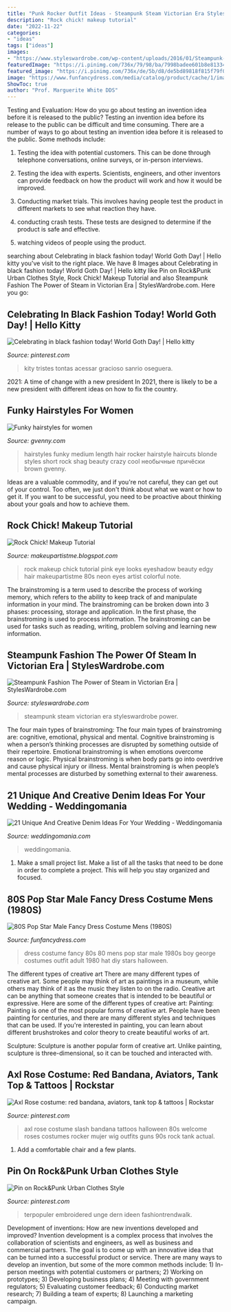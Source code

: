 ```yaml
---
title: "Punk Rocker Outfit Ideas - Steampunk Steam Victorian Era Styleswardrobe Power"
description: "Rock chick! makeup tutorial"
date: "2022-11-22"
categories:
- "ideas"
tags: ["ideas"]
images:
- "https://www.styleswardrobe.com/wp-content/uploads/2016/01/Steampunk-Fashion-2.jpg"
featuredImage: "https://i.pinimg.com/736x/79/98/ba/7998badee601b8e81334a62036e8c735.jpg"
featured_image: "https://i.pinimg.com/736x/de/5b/d8/de5bd89818f815f79f02a68fcbb7ad17.jpg"
image: "https://www.funfancydress.com/media/catalog/product/cache/1/image/1200x/040ec09b1e35df139433887a97daa66f/F/U/FUN2395.jpg"
ShowToc: true
author: "Prof. Marguerite White DDS"
---
```



Testing and Evaluation: How do you go about testing an invention idea before it is released to the public?
Testing an invention idea before its release to the public can be difficult and time consuming. There are a number of ways to go about testing an invention idea before it is released to the public. Some methods include:
1) Testing the idea with potential customers. This can be done through telephone conversations, online surveys, or in-person interviews.

2) Testing the idea with experts. Scientists, engineers, and other inventors can provide feedback on how the product will work and how it would be improved.

3) Conducting market trials. This involves having people test the product in different markets to see what reaction they have.

4) conducting crash tests. These tests are designed to determine if the product is safe and effective.

5) watching videos of people using the product.

	

		
searching about Celebrating in black fashion today! World Goth Day! | Hello kitty you've visit to the right place. We have 8 Images about Celebrating in black fashion today! World Goth Day! | Hello kitty like Pin on Rock&amp;Punk Urban Clothes Style, Rock Chick! Makeup Tutorial and also Steampunk Fashion The Power of Steam in Victorian Era | StylesWardrobe.com. Here you go:
		
    
## Celebrating In Black Fashion Today! World Goth Day! | Hello Kitty

<img loading=lazy src="https://i.pinimg.com/736x/79/98/ba/7998badee601b8e81334a62036e8c735.jpg" onerror="this.onerror=null;this.src='https://tse2.mm.bing.net/th?id=OIP.rvkO1uKv0r7jhnqNAY79lwHaHa&amp;pid=15.1';" alt="Celebrating in black fashion today! World Goth Day! | Hello kitty">

_Source: pinterest.com_

>kity tristes tontas acessar gracioso sanrio oseguera. 

	

2021: A time of change with a new president
In 2021, there is likely to be a new president with different ideas on how to fix the country.

    
## Funky Hairstyles For Women

<img loading=lazy src="http://gvenny.com/images/funky-hairstyles-for-women/funky-hairstyles-for-women-79-8.jpg" onerror="this.onerror=null;this.src='https://tse2.mm.bing.net/th?id=OIP.EYyY_ZVevgxFOyWIPQS49wAAAA&amp;pid=15.1';" alt="Funky hairstyles for women">

_Source: gvenny.com_

>hairstyles funky medium length hair rocker hairstyle haircuts blonde styles short rock shag beauty crazy cool необычные причёски brown gvenny. 

	

Ideas are a valuable commodity, and if you're not careful, they can get out of your control. Too often, we just don't think about what we want or how to get it. If you want to be successful, you need to be proactive about thinking about your goals and how to achieve them.

    
## Rock Chick! Makeup Tutorial

<img loading=lazy src="http://2.bp.blogspot.com/-sNZTpx_64fY/U2LdWLFI67I/AAAAAAAAB2M/3h1qPLDhHps/s1600/rock+chick!4.jpg.jpg" onerror="this.onerror=null;this.src='https://tse3.mm.bing.net/th?id=OIP.Qy6cIrSx2xTkltwJESCLdQHaLI&amp;pid=15.1';" alt="Rock Chick! Makeup Tutorial">

_Source: makeupartistme.blogspot.com_

>rock makeup chick tutorial pink eye looks eyeshadow beauty edgy hair makeupartistme 80s neon eyes artist colorful note. 

	

The brainstroming is a term used to describe the process of working memory, which refers to the ability to keep track of and manipulate information in your mind. The brainstroming can be broken down into 3 phases: processing, storage and application. In the first phase, the brainstroming is used to process information. The brainstroming can be used for tasks such as reading, writing, problem solving and learning new information.

    
## Steampunk Fashion The Power Of Steam In Victorian Era | StylesWardrobe.com

<img loading=lazy src="https://www.styleswardrobe.com/wp-content/uploads/2016/01/Steampunk-Fashion-2.jpg" onerror="this.onerror=null;this.src='https://tse3.mm.bing.net/th?id=OIP._Btpu8xkLGT63r2XPGv-9AHaLH&amp;pid=15.1';" alt="Steampunk Fashion The Power of Steam in Victorian Era | StylesWardrobe.com">

_Source: styleswardrobe.com_

>steampunk steam victorian era styleswardrobe power. 

	

The four main types of brainstroming:
The four main types of brainstroming are: cognitive, emotional, physical and mental. Cognitive brainstroming is when a person’s thinking processes are disrupted by something outside of their repertoire. Emotional brainstroming is when emotions overcome reason or logic. Physical brainstroming is when body parts go into overdrive and cause physical injury or illness. Mental brainstroming is when people’s mental processes are disturbed by something external to their awareness.

    
## 21 Unique And Creative Denim Ideas For Your Wedding - Weddingomania

<img loading=lazy src="https://i.weddingomania.com/2016/01/21-Unique-Denim-Ideas-For-Your-Wedding18.jpg" onerror="this.onerror=null;this.src='https://tse1.mm.bing.net/th?id=OIP.ye1m5PkKCqHPDXNKUTJYIAHaFj&amp;pid=15.1';" alt="21 Unique And Creative Denim Ideas For Your Wedding - Weddingomania">

_Source: weddingomania.com_

>weddingomania. 

	

1. Make a small project list. Make a list of all the tasks that need to be done in order to complete a project. This will help you stay organized and focused. 

    
## 80S Pop Star Male Fancy Dress Costume Mens (1980S)

<img loading=lazy src="https://www.funfancydress.com/media/catalog/product/cache/1/image/1200x/040ec09b1e35df139433887a97daa66f/F/U/FUN2395.jpg" onerror="this.onerror=null;this.src='https://tse2.mm.bing.net/th?id=OIP.MbKeYkk1zRGlUrPfY1g0MgHaPf&amp;pid=15.1';" alt="80S Pop Star Male Fancy Dress Costume Mens (1980S)">

_Source: funfancydress.com_

>dress costume fancy 80s 80 mens pop star male 1980s boy george costumes outfit adult 1980 hat diy stars halloween. 

	

The different types of creative art
There are many different types of creative art. Some people may think of art as paintings in a museum, while others may think of it as the music they listen to on the radio. Creative art can be anything that someone creates that is intended to be beautiful or expressive. Here are some of the different types of creative art:
Painting: Painting is one of the most popular forms of creative art. People have been painting for centuries, and there are many different styles and techniques that can be used. If you're interested in painting, you can learn about different brushstrokes and color theory to create beautiful works of art.

Sculpture: Sculpture is another popular form of creative art. Unlike painting, sculpture is three-dimensional, so it can be touched and interacted with.

    
## Axl Rose Costume: Red Bandana, Aviators, Tank Top &amp; Tattoos | Rockstar

<img loading=lazy src="https://i.pinimg.com/736x/1f/a5/93/1fa5932b6952008d3c7dbf7b7dcb1de3--top-tattoos-red-bandana.jpg" onerror="this.onerror=null;this.src='https://tse4.mm.bing.net/th?id=OIP.UFMruewWc9ni-88_QJh97AHaLH&amp;pid=15.1';" alt="Axl Rose costume: red bandana, aviators, tank top &amp; tattoos | Rockstar">

_Source: pinterest.com_

>axl rose costume slash bandana tattoos halloween 80s welcome roses costumes rocker mujer wig outfits guns 90s rock tank actual. 

	

1. Add a comfortable chair and a few plants. 

    
## Pin On Rock&amp;Punk Urban Clothes Style

<img loading=lazy src="https://i.pinimg.com/736x/de/5b/d8/de5bd89818f815f79f02a68fcbb7ad17.jpg" onerror="this.onerror=null;this.src='https://tse4.mm.bing.net/th?id=OIP.DFkTWXpwfjmAe4ZwGNOTvQHaMd&amp;pid=15.1';" alt="Pin on Rock&amp;Punk Urban Clothes Style">

_Source: pinterest.com_

>terpopuler embroidered unge dern ideen fashiontrendwalk. 

	

Development of inventions: How are new inventions developed and improved?
Invention development is a complex process that involves the collaboration of scientists and engineers, as well as business and commercial partners. The goal is to come up with an innovative idea that can be turned into a successful product or service. There are many ways to develop an invention, but some of the more common methods include: 1) In-person meetings with potential customers or partners; 2) Working on prototypes; 3) Developing business plans; 4) Meeting with government regulators; 5) Evaluating customer feedback; 6) Conducting market research; 7) Building a team of experts; 8) Launching a marketing campaign.

